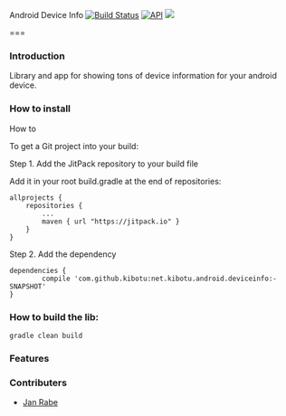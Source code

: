 Android Device Info [![Build Status](https://travis-ci.org/kibotu/net.kibotu.android.deviceinfo.svg?branch=master)](https://travis-ci.org/kibotu/net.kibotu.android.deviceinfo) [![API](https://img.shields.io/badge/API-15%2B-brightgreen.svg?style=flat)](https://android-arsenal.com/api?level=15) [![](https://jitpack.io/v/kibotu/net.kibotu.android.deviceinfo.svg)](https://jitpack.io/#kibotu/net.kibotu.android.deviceinfo)
                                                                                                                                                                                                                                                                                                      
===

### Introduction

Library and app for showing tons of device information for your android device.

### How to install

How to

To get a Git project into your build:

Step 1. Add the JitPack repository to your build file

Add it in your root build.gradle at the end of repositories:

	allprojects {
		repositories {
			...
			maven { url "https://jitpack.io" }
		}
	}

Step 2. Add the dependency

	dependencies {
	        compile 'com.github.kibotu:net.kibotu.android.deviceinfo:-SNAPSHOT'
	}

### How to build the lib:

    gradle clean build

### Features



###  Contributers

* [Jan Rabe](mailto:janrabe@kibotu.net)